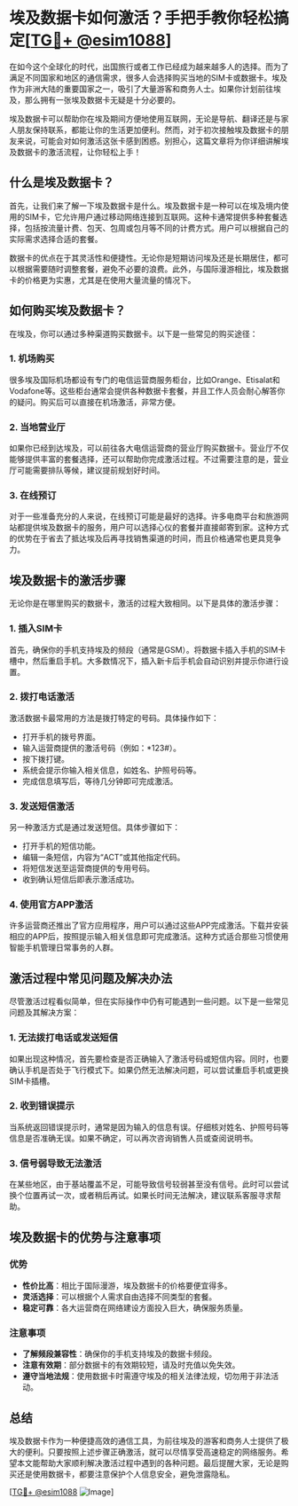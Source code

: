 # 埃及数据卡如何激活？手把手教你轻松搞定[[TG💪+ @esim1088](https://t.me/s/esim1088)]

在如今这个全球化的时代，出国旅行或者工作已经成为越来越多人的选择。而为了满足不同国家和地区的通信需求，很多人会选择购买当地的SIM卡或数据卡。埃及作为非洲大陆的重要国家之一，吸引了大量游客和商务人士。如果你计划前往埃及，那么拥有一张埃及数据卡无疑是十分必要的。

埃及数据卡可以帮助你在埃及期间方便地使用互联网，无论是导航、翻译还是与家人朋友保持联系，都能让你的生活更加便利。然而，对于初次接触埃及数据卡的朋友来说，可能会对如何激活这张卡感到困惑。别担心，这篇文章将为你详细讲解埃及数据卡的激活流程，让你轻松上手！

## 什么是埃及数据卡？

首先，让我们来了解一下埃及数据卡是什么。埃及数据卡是一种可以在埃及境内使用的SIM卡，它允许用户通过移动网络连接到互联网。这种卡通常提供多种套餐选择，包括按流量计费、包天、包周或包月等不同的计费方式。用户可以根据自己的实际需求选择合适的套餐。

数据卡的优点在于其灵活性和便捷性。无论你是短期访问埃及还是长期居住，都可以根据需要随时调整套餐，避免不必要的浪费。此外，与国际漫游相比，埃及数据卡的价格更为实惠，尤其是在使用大量流量的情况下。

## 如何购买埃及数据卡？

在埃及，你可以通过多种渠道购买数据卡。以下是一些常见的购买途径：

### 1. **机场购买**
   很多埃及国际机场都设有专门的电信运营商服务柜台，比如Orange、Etisalat和Vodafone等。这些柜台通常会提供各种数据卡套餐，并且工作人员会耐心解答你的疑问。购买后可以直接在机场激活，非常方便。

### 2. **当地营业厅**
   如果你已经到达埃及，可以前往各大电信运营商的营业厅购买数据卡。营业厅不仅能够提供丰富的套餐选择，还可以帮助你完成激活过程。不过需要注意的是，营业厅可能需要排队等候，建议提前规划好时间。

### 3. **在线预订**
   对于一些准备充分的人来说，在线预订可能是最好的选择。许多电商平台和旅游网站都提供埃及数据卡的服务，用户可以选择心仪的套餐并直接邮寄到家。这种方式的优势在于省去了抵达埃及后再寻找销售渠道的时间，而且价格通常也更具竞争力。

## 埃及数据卡的激活步骤

无论你是在哪里购买的数据卡，激活的过程大致相同。以下是具体的激活步骤：

### 1. **插入SIM卡**
   首先，确保你的手机支持埃及的频段（通常是GSM）。将数据卡插入手机的SIM卡槽中，然后重启手机。大多数情况下，插入新卡后手机会自动识别并提示你进行设置。

### 2. **拨打电话激活**
   激活数据卡最常用的方法是拨打特定的号码。具体操作如下：
   - 打开手机的拨号界面。
   - 输入运营商提供的激活号码（例如：*123#）。
   - 按下拨打键。
   - 系统会提示你输入相关信息，如姓名、护照号码等。
   - 完成信息填写后，等待几分钟即可完成激活。

### 3. **发送短信激活**
   另一种激活方式是通过发送短信。具体步骤如下：
   - 打开手机的短信功能。
   - 编辑一条短信，内容为“ACT”或其他指定代码。
   - 将短信发送至运营商提供的专用号码。
   - 收到确认短信后即表示激活成功。

### 4. **使用官方APP激活**
   许多运营商还推出了官方应用程序，用户可以通过这些APP完成激活。下载并安装相应的APP后，按照提示输入相关信息即可完成激活。这种方式适合那些习惯使用智能手机管理日常事务的人群。

## 激活过程中常见问题及解决办法

尽管激活过程看似简单，但在实际操作中仍有可能遇到一些问题。以下是一些常见问题及其解决方案：

### 1. **无法拨打电话或发送短信**
   如果出现这种情况，首先要检查是否正确输入了激活号码或短信内容。同时，也要确认手机是否处于飞行模式下。如果仍然无法解决问题，可以尝试重启手机或更换SIM卡插槽。

### 2. **收到错误提示**
   当系统返回错误提示时，通常是因为输入的信息有误。仔细核对姓名、护照号码等信息是否准确无误。如果不确定，可以再次咨询销售人员或查阅说明书。

### 3. **信号弱导致无法激活**
   在某些地区，由于基站覆盖不足，可能导致信号较弱甚至没有信号。此时可以尝试换个位置再试一次，或者稍后再试。如果长时间无法解决，建议联系客服寻求帮助。

## 埃及数据卡的优势与注意事项

### 优势
- **性价比高**：相比于国际漫游，埃及数据卡的价格要便宜得多。
- **灵活选择**：可以根据个人需求自由选择不同类型的套餐。
- **稳定可靠**：各大运营商在网络建设方面投入巨大，确保服务质量。

### 注意事项
- **了解频段兼容性**：确保你的手机支持埃及的数据卡频段。
- **注意有效期**：部分数据卡的有效期较短，请及时充值以免失效。
- **遵守当地法规**：使用数据卡时需遵守埃及的相关法律法规，切勿用于非法活动。

## 总结

埃及数据卡作为一种便捷高效的通信工具，为前往埃及的游客和商务人士提供了极大的便利。只要按照上述步骤正确激活，就可以尽情享受高速稳定的网络服务。希望本文能帮助大家顺利解决激活过程中遇到的各种问题。最后提醒大家，无论是购买还是使用数据卡，都要注意保护个人信息安全，避免泄露隐私。

[[TG💪+ @esim1088](https://t.me/s/esim1088) ![Image](https://i.postimg.cc/4NQfJmqS/Snipaste-2025-05-13-00-14-12.png)]